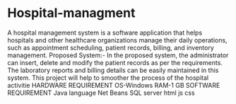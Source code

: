 # Hospital-managment

A hospital management system is a software application that helps hospitals and other healthcare organizations manage their daily operations, such as appointment scheduling, patient records, billing, and inventory management.
Proposed System:-
In the proposed system, the administrator can insert, delete and modify the patient records as per the requirements. The laboratory reports and billing details can be easily maintained in this system. This project will help to smoother the process of the hospital activitie
HARDWARE REQUIREMENT
OS-Windows
RAM-1 GB
SOFTWARE REQUIREMENT
Java language
Net Beans 
SQL server 
html  js 
css
